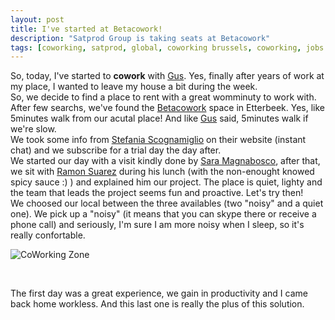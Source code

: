 ```yaml
---
layout: post
title: I've started at Betacowork!
description: "Satprod Group is taking seats at Betacowork"
tags: [coworking, satprod, global, coworking brussels, coworking, jobs brussels, coworking space brussels, jobs in brussels, business center brussel, brussels jobs, internet brussels, meeting rooms brussels, work in belgium, events in brussels, home in brussels, freelance jobs, business center brussels, map of brussels, office brussels, air brussels, meeting rooms in brussels, work brussels, brussels office, what to see brussels, internet provider brussels, to do in brussels, brussels what to do, brussels to do, running in brussels, running brussels, near brussels, office sharing, space brussels, business in belgium, brussels to see, meeting room brussels, co working space, meeting brussels, start up brussels, virtual office brussels, to do brussels, conference room brussels, office space brussels, conference rooms brussels, center brussels, brussels what to see, business center bruxelles, meeting facilities brussels, internet provider belgium, co working spaces, brussels center, office rental, business centre brussel, coworking space, office to rent, shared office, freelance belgium, brussels internet, find jobs in belgium, brussels in a day, work in brussels, internet in belgium, business ideas, brussels running, rue des pères blancs, architects brussels, starting a business in belgium, brussels meeting, creative jobs brussels, life in brussels, event in brussels, start up belgium, cities close to brussels, headquarters in belgium, brussels best, brussels meeting centre, what to in brussels, rooms in brussels, places to see near brussels, business centers, brussels new, internet in brussels, cities near brussels, exchange office brussels, office belgium, to see in brussels, top brussels, freelance jobs brussels, meeting rooms, brussels work, work belgium, meeting in brussels, city center brussels, architects in brussels, brussels architects, shows in brussels, lawyers in brussels, center of brussels, rooms brussels, day office brussels, serviced offices, virtual offices, what is on in brussels, brussels rooms, lawyers brussels, freelance brussels, desk sharing, business centre, brussels to, virtual address, start up company, be in brussels, brussels one day, shared workspace, new business ideas, online business, coworking spaces, coworking visa, day in brussels, le start up, business centres, les start up, jobs in brussels belgium, belgium mobile internet, instant offices, working in brussels, brussels people, commercial real estate, meeting facilities, place brussels, best business ideas, map brussels belgium, find work in belgium, map of brussels belgium, conference rooms, executive office, office suites, cowork, home business ideas, start up business, own business, ideas for business, internet business ideas, co working offices, office for rent, rent an office, offices for rent, office coworking, rent a office, coworking place, coworking office, shared offices, shared office rental, temporary office rental, coworking business, shared working spaces, short term office rental, virtual office rental, offices to rent, office rent, executive office suites, co working place, temporary office space, office to let, cheap office space, office rental rates, office suites for rent, office for lease, executive office rental, small office for rent, office rentals, shared working space, offices to let, shared office facilities, rent office, virtual office usa, share office, office for rental, office space rentals, rent offices, office business center, serviced office rent, temp office space, offices for lease, office lease, executive office suite, executive office rentals, virtual office rent, furnished office, serviced office rental, rent virtual office, small office rental, coworking center, what is a co-working space, business center office, offices rent, coworking community, serviced office for rent, sharing office space, coworking facilities, virtual offices for rent, rent for office, lease office, coworkings, office leasing, serviced office search, the coworking, usa virtual office, executive offices for rent, rental office space, serviced office to rent, rent serviced office, office buildings for rent, coworking for, office sublease, serviced office, office rent space, serviced offices uk, cheap office rental, commercial office rental, serviced office accommodation, affordable office space, managed offices, office sublet, virtual office suite, community office space, shared coworking space, shared office spaces, office rental prices, rent small office, office space design, small office rent, for rent office, shared office ideas, sharing office, spaces coworking, office to share, serviced offices for rent, creative co working space, shared office space, small offices for rent, office shared space, executive virtual office, virtual office india, virtual office services, for coworking, virtual office suites, virtual office solution, fully serviced offices, space coworking, virtual office centers, temporary office, office let, shared business space, serviced offices to let, virtual office orange county, rent serviced offices, virtual office la, renting offices, office building for rent, share an office, serviced offices to rent, shared office space for rent, virtual office companies, davinci virtual office, renting office, us virtual office, sublease office, business office rental, why coworking, office hire, rental offices, what is coworking, managed office space, office space cheap, ब्रुसेल्स, virtual office service, office renting, shared space office, cheap serviced offices, virtual office solutions, rent an office space, best coworking, coworking company, office rental price, cheap serviced office, setting up a virtual office, what to do and see in brussels, office sharing agreement, sharing an office, coworking network, serviced office providers, virtual office center, start up business office space, coworking startup, office space sharing, lease offices, virtual business center, la coworking spaces, free virtual office address, office share agreement, coworking ideas, commercial office rent, rental office, temporary offices, davinci virtual, online virtual office, office conference rooms, office shared, virtual office business, office space shared, blog coworking, executive offices, startup coworking, coworking day, shared work spaces, business office ideas, office space coworking, shared work space, improve your business, improve business, virtual office space rental, the rent office, city near brussels, coworking events, cowork spaces, virtual office group, city office business center, the virtual office, coworking social, service office, coworking office space, business conference rooms, improving your business, find coworking spaces, coworking images, virtual office providers, sharing office space etiquette, creative coworking space, startup coworking space, coworking video, managed office solutions, free coworking, access office business center, creative coworking, find coworking space, managed office, virtual office setup, startup shared office space, improve your company, coworking space startup, service offices, top coworking spaces, what is coworking space, belgian brussels, opening a coworking space, what is a coworking space, if coworking, virtual office support services, coworking youtube, коворкинг центр, the best coworking spaces, virtual office management, shared office space startup, business office pictures, services offices, what is in brussels, what is shared office space, free coworking space, why coworking space, coworking login, brussels in, coworking week, best coworking spaces, office space company, office space business, leasing office, meeting rooms belgium, large event space brussels, best coworking space, coworking space ideas, coworking space adalah, office co workers, business in brussels, coworking space jobs, full service office, regis virtual office, da vinci virtual office, office serviced, executive office for rent, office to lease, flexi offices, vertual office, office share, sublet office, commercial office for rent, rent a desk, commercial office rentals, renting an office, coworking virtual, short term offices, short term office, furnished offices, office rental rate, work office space, office meeting space, cheap offices, regis serviced offices, office business centers, office start up, a virtual office, rental of office, coworking la, o que é coworking, business office rent, open coworking, coworking brasil, office meeting rooms, shared meeting space, cheap offices to rent, rent office building, offices for rental, event locations brussels, offices rental, global coworking, office room for rent, we work coworking, office rental costs, virtual coworking, serviced office uk, service office for rent, free meeting rooms, serviced offices gold coast, fellow coworking, share office space, launch coworking, offices to lease, use coworking, we work spaces, coworking survey, coworking blog, office space for entrepreneurs, community work space, virtual office west end, office space to share, executive suite rental, best office plans, jelly coworking, hub coworking, office working space, what to do at brussels, modern office rooms, the hub coworking, creative conference rooms, office space share, office share space, freelance office space, share your office, free work space, business virtual office, startup office spaces, how to open a coworking space, we work membership, 21st century office, virtual office environment, life in brussels belgium, creative meeting rooms, best work spaces, creative office building, брюссель на английском, coworking jobs, startup office, virtual office cyprus, office space startup, desk share, belgium in a day, incubator office space, coworking membership, thrive coworking, global coworking survey, office rental space, leasing office space, office spaces for rent, virtual business address, cheap virtual office, office space rental, office space for rental, how improve business, rent office space, short term office space, vitual office, uk virtual office, virtual office uk, office space rent, virtual office cheap, office space to rent, renting office space, small office space, virtual office address, furnished office space, for rent office space, commercial property for rent, cheapest virtual office, commercial office space for rent, office space uk, serviced office space, rent for office space, virtual office city, cheap virtual office space, business center office space, office space planning, how increase business, virtual office assistant, space for rent, virtual office australia, office space virtual, virtual office support, increase your business, virtual office software, business office space, la coworking space, buy office space, how to increase our business, start up help, commercial rental, serviced office spaces, own your business, how increase productivity, ideas for a business, open a business, meeting spaces, virtual office mail, home business office, virtual office online, ideas about business, how to make own business, how to increase your business, online businesses, how can we improve our business, ideas of a business, office business ideas, how to improve our business, ideas on business, start up start up, coworking space la, business meeting facilities, virtual office website, virtual office us, shared office space agreement, business social network, business social networks, virtual office assistance, free business help, meeting space, how to starting business, the start up company, own a business, virtual office assistants, ideas in business, office space for, office space sublease, conference space, accommodation in brussels belgium, business meeting space, brussels break, serviced office group, leased office space, ideas to business, making own business, office space commercial, virtual office canada, ideas of business, find office space, executive suite office space, brussels to belgium, ideas for businesses, advertise office space, hire office space, coworking düsseldorf, business ideas for, virtual büro, social network and business, freelancing business, new business starting, office spaces, office building rental, office spaces to rent, virtual office systems, officespace, office rooms ideas, what is virtual office, rental space for business, entrepreneurship start up, service office space, homes in brussels, search for office space, office space hire, what is a virtual office, ideas to increase business, meeting rooms hire, virtual office agreement, business entrepreneurs, brussels 4, our own business, ideas to improve business, creative start up business ideas, start up new, charity office space, home office business, work team events, creating a business, virtual office system, business meeting rooms, conference facilities, office space solutions, find meeting space, new ideas of business, commercial offices for lease, improving a business, we work coworking space, pictures of a office, making your business grow, freelance business opportunities, creative ideas for business start up, best meeting rooms, virtual office mayfair, space for business, productivity business, how improve concentration, office space search, executive suites, commercial office space rent, freelance businesses, cheap virtual offices, be your own business, virtual office kent, free meeting space, furnished office space for rent, free meeting spaces, get business ideas, virtual headquarters, own businesses, regis office space, business increase, increase company productivity, serviced office space to rent, consultants business, start up business jobs, how to improve business, internet businesses, how to improve your business, office space for a day, entrepreneur s, own the business, virtual office space, coworking iroda, start up teams, brussels place, office work space, make your own business, office lease rates, ideas to improve productivity, conference spaces, start up internet, work from home or office, more business ideas, brussels in belgium, start up 4, environment help, need office space, ein start up, day office space, have own business, productive office space, best office spaces, us start up, more social more business, site start up, office space for hire, how to increase business, internet business start-up, opportunities for new businesses, entre preneurs, productivity improve, improve business productivity, best office space, creative office spaces, virtual office package, how to improve your company, brussels for the day, brussels for a day, commercial office lease, virtual online office, new ideas business, free conference rooms, start up business events, get ideas for business, how to improve our company, service ideas for business, conference and meeting venues, entrepreneurship environment, office space for rent in, belgium to brussels, how to improve the business, serviced offices mayfair, in start up, to improve productivity, networks in business, business freelance, help your business, greenpoint coworking, how can we grow our business, start up s, ideas business, to increase productivity, blog start up, office rents, freelance offers, how to increase a business, social network entrepreneurs, improve focus concentration, conference and meeting facilities, increasing concentration and focus, virtual office costs, starting a business on your own, about brussels belgium, improve focus and concentration, business ideas internet, how grow business, how to increase the business, businesses internet, event ideas for businesses, how to improve in business, virtual business office, help business grow, how do you grow your business, improving concentration and focus, start up business blog, environment for entrepreneurship, conference meeting venues, opus virtual offices, start up in, develop concentration and focus, brussels and belgium, rent office spaces, how to grow your business, virtual london office, how to develop our business, improve concentration and focus, virtual office tools, your office space, network entrepreneurs, office plans, freelance business, jobs brussels belgium, improving focus and concentration, free office space, business networks, ideas for an office, increasing office productivity, professional business ideas, business opportunities and ideas, business ideas new, events business ideas, i start up, coworking cologne, professional office ideas, increase concentration and focus, what to do brussels belgium, increasing focus and concentration, environment of entrepreneurship, new ideas for businesses, was ist ein start up, business network events, an office space, great ideas for business, company incubator, hire meeting rooms, incubator for business, businesses that help people, top start up, businesses ideas, one day coworking space, coworking 2015, best virtual office, improving concentration, making your business successful, event businesses, what to see in brussels belgium, working from home or office, event ideas for business, entrepreneurship incubator, entrepreneurs social network, virtual office assistant services, improve your focus and concentration, what do in brussels, virtual offices w1, increase business, хочу работать в офисе, increase your focus and concentration, create business ideas, freelance business ideas, conference meeting facilities]
---
```


So, today, I've started to **cowork** with [Gus](https://be.linkedin.com/in/aborsu). Yes, finally after years of work at my place, I wanted to leave my house a bit during the week.
<br>
So, we decide to find a place to rent with a great womminuty to work with. After few searchs, we've found the [Betacowork](http://www.betacowork.com/) space in Etterbeek. Yes, like 5minutes walk from our acutal place! And like [Gus](https://be.linkedin.com/in/aborsu) said, 5minutes walk if we're slow.
<br>
We took some info from [Stefania Scognamiglio](http://www.betacowork.com/profile/?profile_id=851) on their website (instant chat) and we subscribe for a trial day the day after.
<br>
We started our day with a visit kindly done by [Sara Magnabosco](http://www.betacowork.com/profile/1610/sara-magnabosco/), after that, we sit with [Ramon Suarez](http://www.betacowork.com/profile/?profile_id=181) during his lunch (with the non-enought knowed spicy sauce :) ) and explained him our project. The place is quiet, lighty and the team that leads the project seems fun and proactive. Let's try then!
<br>
We choosed our local between the three availables (two "noisy" and a quiet one). We pick up a "noisy" (it means that you can skype there or receive a phone call) and seriously, I'm sure I am more noisy when I sleep, so it's really confortable.

![CoWorking Zone][1]

<br>


The first day was a great experience, we gain in productivity and I came back home workless. And this last one is really the plus of this solution.


[1]: http://www.betacowork.com/wp-content/uploads/2013/05/David_Plas_Betagroup_8373-550x365.jpg  "Here is a coworking zone"
